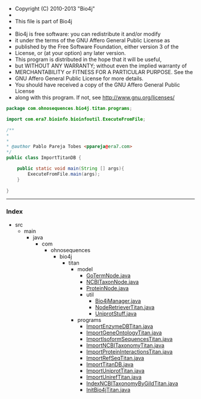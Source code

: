 
 * Copyright (C) 2010-2013  "Bio4j"
 *
 * This file is part of Bio4j
 *
 * Bio4j is free software: you can redistribute it and/or modify
 * it under the terms of the GNU Affero General Public License as
 * published by the Free Software Foundation, either version 3 of the
 * License, or (at your option) any later version.
 * This program is distributed in the hope that it will be useful,
 * but WITHOUT ANY WARRANTY; without even the implied warranty of
 * MERCHANTABILITY or FITNESS FOR A PARTICULAR PURPOSE.  See the
 * GNU Affero General Public License for more details.
 * You should have received a copy of the GNU Affero General Public License
 * along with this program.  If not, see <http://www.gnu.org/licenses/>


```java
package com.ohnosequences.bio4j.titan.programs;

import com.era7.bioinfo.bioinfoutil.ExecuteFromFile;

/**
*
* 
* @author Pablo Pareja Tobes <ppareja@era7.com>
*/
public class ImportTitanDB {

	public static void main(String [] args){
		ExecuteFromFile.main(args);
	}
	
}

```


------

### Index

+ src
  + main
    + java
      + com
        + ohnosequences
          + bio4j
            + titan
              + model
                + [GoTermNode.java][main/java/com/ohnosequences/bio4j/titan/model/GoTermNode.java]
                + [NCBITaxonNode.java][main/java/com/ohnosequences/bio4j/titan/model/NCBITaxonNode.java]
                + [ProteinNode.java][main/java/com/ohnosequences/bio4j/titan/model/ProteinNode.java]
                + util
                  + [Bio4jManager.java][main/java/com/ohnosequences/bio4j/titan/model/util/Bio4jManager.java]
                  + [NodeRetrieverTitan.java][main/java/com/ohnosequences/bio4j/titan/model/util/NodeRetrieverTitan.java]
                  + [UniprotStuff.java][main/java/com/ohnosequences/bio4j/titan/model/util/UniprotStuff.java]
              + programs
                + [ImportEnzymeDBTitan.java][main/java/com/ohnosequences/bio4j/titan/programs/ImportEnzymeDBTitan.java]
                + [ImportGeneOntologyTitan.java][main/java/com/ohnosequences/bio4j/titan/programs/ImportGeneOntologyTitan.java]
                + [ImportIsoformSequencesTitan.java][main/java/com/ohnosequences/bio4j/titan/programs/ImportIsoformSequencesTitan.java]
                + [ImportNCBITaxonomyTitan.java][main/java/com/ohnosequences/bio4j/titan/programs/ImportNCBITaxonomyTitan.java]
                + [ImportProteinInteractionsTitan.java][main/java/com/ohnosequences/bio4j/titan/programs/ImportProteinInteractionsTitan.java]
                + [ImportRefSeqTitan.java][main/java/com/ohnosequences/bio4j/titan/programs/ImportRefSeqTitan.java]
                + [ImportTitanDB.java][main/java/com/ohnosequences/bio4j/titan/programs/ImportTitanDB.java]
                + [ImportUniprotTitan.java][main/java/com/ohnosequences/bio4j/titan/programs/ImportUniprotTitan.java]
                + [ImportUnirefTitan.java][main/java/com/ohnosequences/bio4j/titan/programs/ImportUnirefTitan.java]
                + [IndexNCBITaxonomyByGiIdTitan.java][main/java/com/ohnosequences/bio4j/titan/programs/IndexNCBITaxonomyByGiIdTitan.java]
                + [InitBio4jTitan.java][main/java/com/ohnosequences/bio4j/titan/programs/InitBio4jTitan.java]

[main/java/com/ohnosequences/bio4j/titan/model/GoTermNode.java]: ../model/GoTermNode.java.md
[main/java/com/ohnosequences/bio4j/titan/model/NCBITaxonNode.java]: ../model/NCBITaxonNode.java.md
[main/java/com/ohnosequences/bio4j/titan/model/ProteinNode.java]: ../model/ProteinNode.java.md
[main/java/com/ohnosequences/bio4j/titan/model/util/Bio4jManager.java]: ../model/util/Bio4jManager.java.md
[main/java/com/ohnosequences/bio4j/titan/model/util/NodeRetrieverTitan.java]: ../model/util/NodeRetrieverTitan.java.md
[main/java/com/ohnosequences/bio4j/titan/model/util/UniprotStuff.java]: ../model/util/UniprotStuff.java.md
[main/java/com/ohnosequences/bio4j/titan/programs/ImportEnzymeDBTitan.java]: ImportEnzymeDBTitan.java.md
[main/java/com/ohnosequences/bio4j/titan/programs/ImportGeneOntologyTitan.java]: ImportGeneOntologyTitan.java.md
[main/java/com/ohnosequences/bio4j/titan/programs/ImportIsoformSequencesTitan.java]: ImportIsoformSequencesTitan.java.md
[main/java/com/ohnosequences/bio4j/titan/programs/ImportNCBITaxonomyTitan.java]: ImportNCBITaxonomyTitan.java.md
[main/java/com/ohnosequences/bio4j/titan/programs/ImportProteinInteractionsTitan.java]: ImportProteinInteractionsTitan.java.md
[main/java/com/ohnosequences/bio4j/titan/programs/ImportRefSeqTitan.java]: ImportRefSeqTitan.java.md
[main/java/com/ohnosequences/bio4j/titan/programs/ImportTitanDB.java]: ImportTitanDB.java.md
[main/java/com/ohnosequences/bio4j/titan/programs/ImportUniprotTitan.java]: ImportUniprotTitan.java.md
[main/java/com/ohnosequences/bio4j/titan/programs/ImportUnirefTitan.java]: ImportUnirefTitan.java.md
[main/java/com/ohnosequences/bio4j/titan/programs/IndexNCBITaxonomyByGiIdTitan.java]: IndexNCBITaxonomyByGiIdTitan.java.md
[main/java/com/ohnosequences/bio4j/titan/programs/InitBio4jTitan.java]: InitBio4jTitan.java.md